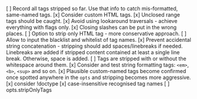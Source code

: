 [ ] Record all tags stripped so far. Use that info to catch mis-formatted, same-named tags.
[x] Consider custom HTML tags.
[x] Unclosed range tags should be caught.
[x] Avoid using lookaround traversals - achieve everything with flags only.
[x] Closing slashes can be put in the wrong places.
[ ] Option to strip only HTML tag - more conservative approach.
[ ] Allow to input the blacklist and whitelist of tag names.
[x] Prevent accidental string concatenation - stripping should add spaces/linebreaks if needed. Linebreaks are added if stripped content contained at least a single line break. Otherwise, space is added.
[ ] Tags are stripped with or without the whitespace around them.
[x] Consider and test string formatting tags: `<em>`, `<b>`, `<sup>` and so on.
[x] Plausible custom-named tags become confirmed once spotted anywhere in the `opts` and stripping becomes more aggressive.
[x] consider !doctype
[x] case-insensitive recognised tag names
[ ] opts.stripOnlyTags

